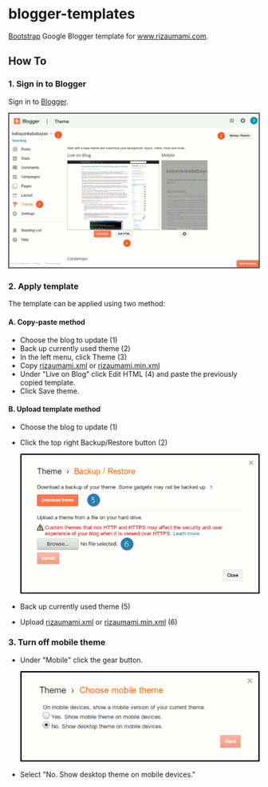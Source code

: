 # blogger-templates

[Bootstrap](http://getbootstrap.com) Google Blogger template for www.rizaumami.com.

## How To

### 1. Sign in to Blogger
Sign in to [Blogger](https://www.blogger.com/).  

![Dashboard Blogger](https://raw.githubusercontent.com/rizaumami/blogger-templates/master/docs/imgs/blogger-dashboard.png)

### 2. Apply template
The template can be applied using two method:

#### A. Copy-paste method
- Choose the blog to update (1)
- Back up currently used theme (2)
- In the left menu, click Theme (3)
- Copy [rizaumami.xml](templates/rizaumami.xml) or [rizaumami.min.xml](templates/rizaumami.min.xml) 
- Under "Live on Blog" click Edit HTML (4) and paste the previously copied template.
- Click Save theme.

#### B. Upload template method
- Choose the blog to update (1)
- Click the top right Backup/Restore button (2)

  ![Backup/Restore](https://raw.githubusercontent.com/rizaumami/blogger-templates/master/docs/imgs/backup-restore.png)

- Back up currently used theme (5)
- Upload [rizaumami.xml](templates/rizaumami.xml) or [rizaumami.min.xml](templates/rizaumami.min.xml) (6)

### 3. Turn off mobile theme
- Under "Mobile" click the gear button.

  ![Turn off mobile theme](https://raw.githubusercontent.com/rizaumami/blogger-templates/master/docs/imgs/mobile.png)

- Select "No. Show desktop theme on mobile devices."
